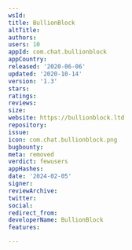 ```yaml
---
wsId: 
title: BullionBlock
altTitle: 
authors: 
users: 10
appId: com.chat.bullionblock
appCountry: 
released: '2020-06-06'
updated: '2020-10-14'
version: '1.3'
stars: 
ratings: 
reviews: 
size: 
website: https://bullionblock.ltd
repository: 
issue: 
icon: com.chat.bullionblock.png
bugbounty: 
meta: removed
verdict: fewusers
appHashes: 
date: '2024-02-05'
signer: 
reviewArchive: 
twitter: 
social: 
redirect_from: 
developerName: BullionBlock
features: 

---
```


